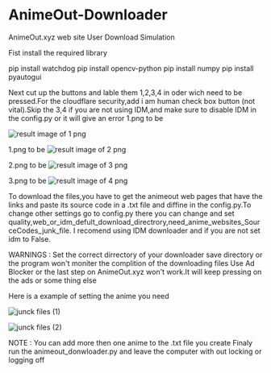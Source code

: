 # AnimeOut-Downloader
AnimeOut.xyz web site User Download Simulation

Fist install the required library

pip install watchdog
pip install opencv-python
pip install numpy
pip install pyautogui

Next cut up the buttons and lable them 1,2,3,4 in oder wich need to be pressed.For the cloudflare security,add i am human check box button (not vital).Skip the 3,4 if you are not using IDM,and make sure to disable IDM in the config.py or it will give an error
1.png to be

![result image of 1 png](https://github.com/Pamuditha190/AnimeOut-Downloader/assets/83724924/cc7e6fbc-6e6b-4b43-b0f9-e1946288a02b)

1.png to be
![result image of 2 png](https://github.com/Pamuditha190/AnimeOut-Downloader/assets/83724924/dc95157b-2c2c-4596-8b3a-bf1a0e631e51)


2.png to be
![result image of 3 png](https://github.com/Pamuditha190/AnimeOut-Downloader/assets/83724924/70eae647-cee3-4e81-b0af-897d4b404656)

3.png to be
![result image of 4 png](https://github.com/Pamuditha190/AnimeOut-Downloader/assets/83724924/79723eb4-3e6d-4c86-8eda-742db6cc6088)

To download the files,you have to get the animeout web pages that have the links and paste its source code in a .txt file and diffine in the config.py.To change other settings go to config.py there you can change and set quality,web_or_idm_defult_download_directrory,need_anime_websites_SourceCodes_junk_file.
I recomend using IDM downloader and if you are not set idm to False.

WARNINGS : Set the correct dirrectory of your downloader save directory or the program won't moniter the complition of the downloading files
           Use Ad Blocker or the last step on AnimeOut.xyz won't work.It will keep pressing on the ads or some thing else
           
Here is a example of setting the anime you need

![junck files (1)](https://github.com/Pamuditha190/AnimeOut-Downloader/assets/83724924/df97fdb0-9abe-43b1-8708-a64af7e6caad)

![junck files (2)](https://github.com/Pamuditha190/AnimeOut-Downloader/assets/83724924/af0ce0f3-0c6f-4886-8031-484f325a5333)

NOTE : You can add more then one anime to the .txt file you create
Finaly run the animeout_donwloader.py and leave the computer with out locking or logging off

